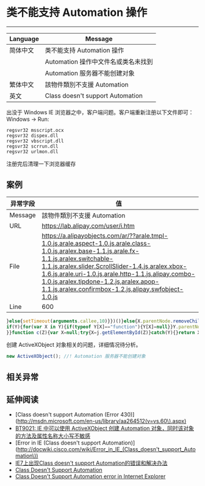 
# 类不能支持 Automation 操作

----

| Language | Message                             |
|----------|-------------------------------------|
| 简体中文 | 类不能支持 Automation 操作          |
|          | Automation 操作中文件名或类名未找到 |
|          | Automation 服务器不能创建对象       |
| 繁体中文 | 該物件類別不支援 Automation         |
| 英文     | Class doesn't support Automation    |

出没于 Windows IE 浏览器之中，客户端问题。客户端重新注册以下文件即可：Windows -> Run:

```
regsvr32 msscript.ocx
regsvr32 dispex.dll
regsvr32 vbscript.dll
regsvr32 scrrun.dll
regsvr32 urlmon.dll
```

注册完后清理一下浏览器缓存

## 案例

| 异常字段 | 值                                                                                                                                                                                                                                                                                                                                                          |
|----------|-------------------------------------------------------------------------------------------------------------------------------------------------------------------------------------------------------------------------------------------------------------------------------------------------------------------------------------------------------------|
| Message  | 該物件類別不支援 Automation                                                                                                                                                                                                                                                                                                                                 |
| URL      | https://lab.alipay.com/user/i.htm                                                                                                                                                                                                                                                                                                                           |
| File     | https://a.alipayobjects.com/ar/??arale.tmpl-1.0.js,arale.aspect-1.0.js,arale.class-1.0.js,aralex.base-1.1.js,arale.fx-1.1.js,aralex.switchable-1.1.js,aralex.slider.ScrollSlider-1.4.js,aralex.xbox-1.6.js,arale.uri-1.0.js,arale.http-1.1.js,alipay.combo-1.0.js,aralex.tipdone-1.2.js,aralex.apop-1.1.js,aralex.confirmbox-1.2.js,alipay.swfobject-1.0.js |
| Line     | 600                                                                                                                                                                                                                                                                                                                                                         |

<!-- start-line=599; -->
```javascript
}else{setTimeout(arguments.callee,10)}})()}else{X.parentNode.removeChild(X)}}}function b(Z){var Y=c(Z);
if(Y){for(var X in Y){if(typeof Y[X]=="function"){Y[X]=null}}Y.parentNode.removeChild(Y)
}}function c(Z){var X=null;try{X=j.getElementById(Z)}catch(Y){}return X}function C(X){return j.createElement(X)
```

创建 ActiveXObject 对象相关的问题，详细情况待分析。

```javascript
new ActiveXObject(); //! Automation 服务器不能创建对象
```


## 相关异常


## 延伸阅读

* [Class doesn't support Automation (Error 430)](http://msdn.microsoft.com/en-us/library/aa264512(v=vs.60\).aspx)
* [BT9021: IE 中可以使用 ActiveXObject 创建 Automation 对象，同时该对象的方法及属性名称大小写不敏感](http://w3help.org/zh-cn/causes/BT9021)
* [Error in IE (Class doesn't support Automation)](http://docwiki.cisco.com/wiki/Error_in_IE_(Class_doesn't_support_Automation\))
* [IE7上出现Class doesn't support Automation的错误和解决办法](http://www.cnblogs.com/super119/archive/2011/03/20/1989362.html)
* [Class Doesn't Support Automation](https://getsatisfaction.com/resqtech/topics/class_doesnt_support_automation)
* [Class Doesn't Support Automation error in Internet Explorer](http://blog.mundy.co/Internet-Explorer/class-doesnt-support-automation-error-in-internet-explorer)
